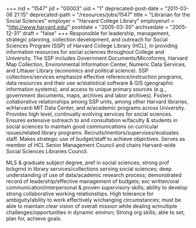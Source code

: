 +++
nid = "1547"
jid = "00003"
uid = "1"
deprecated-post-date = "2011-03-06 21:15"
deprecated-path = "/resources/jobs/1547"
title = "Librarian for the Social Sciences"
employer = "Harvard College Library"
employerurl = "http://www.harvard.edu/"
postdate = "2005-03-30"
archivedate = "2005-12-31"
draft = "false"
+++
Responsible for leadership, management, strategic planning, collection
development, and outreach for Social Sciences Program (SSP) of Harvard
College Library (HCL), in providing information resources for social
sciences throughout College and University. The SSP includes Government
Documents/Microforms, Harvard Map Collection, Environmental Information
Center, Numeric Data Services, and Littauer Library (economics and
political science). SSP collections/services emphasize effective
reference/instruction programs, data resources and their use
w/statistical software & GIS (geographic information systems), and
access to unique primary sources (e.g., government documents, maps,
archives and labor archives). Fosters collaborative relationships among
SSP units, among other Harvard libraries, w/Harvard-MIT Data Center, and
w/academic programs across University. Provides high level, continually
evolving services for social sciences. Ensures extensive outreach to and
consultation w/faculty & students in social sciences to maintain good
communications on curricular issues/related library programs.
Recruits/mentors/supervises/evaluates staff. Makes strategic use of
budget/staff to achieve objectives. Serves as member of HCL Senior
Management Council and chairs Harvard-wide Social Sciences Libraries
Council.
  
MLS & graduate subject degree, pref in social sciences; strong prof
bckgrnd in library services/collections serving social sciences; deep
understanding of use of data/academic research process; demonstrated
record of leadership/effective management of budgets; exc written/oral
communication/interpersonal & proven supervisory skills; ability to
develop strong collaborative working relationships. High tolerance for
ambiguity/ability to work effectively w/changing circumstances; must be
able to maintain clear vision of overall mission while dealing
w/multiple challenges/opportunities in dynamic environ; Strong org
skills; able to set, plan for, achieve goals.
